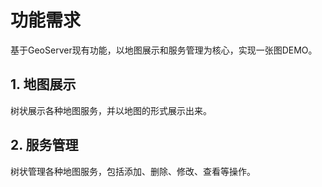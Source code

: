 # 功能需求

基于GeoServer现有功能，以地图展示和服务管理为核心，实现一张图DEMO。

## 1. 地图展示

树状展示各种地图服务，并以地图的形式展示出来。

## 2. 服务管理

树状管理各种地图服务，包括添加、删除、修改、查看等操作。
